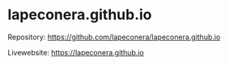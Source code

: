 # lapeconera.github.io


Repository: https://github.com/lapeconera/lapeconera.github.io

Livewebsite: https://lapeconera.github.io










